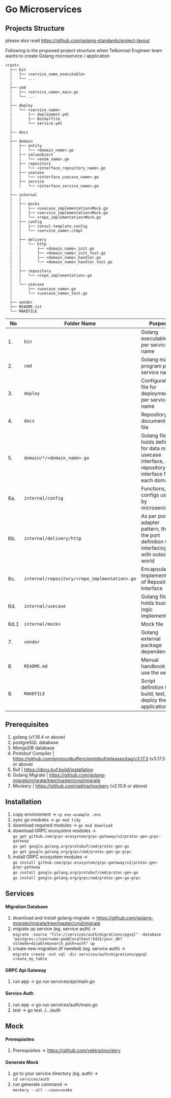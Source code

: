 # Go Microservices

## Projects Structure

please also read https://github.com/golang-standards/project-layout

Following is the proposed project structure when Telkomsel Engineer team wants to create Golang microservice /
application

```
<root>
  ├── bin
  |   ├── <service_name_executable>
  |   └── ...
  |
  ├── cmd
  |   ├── <service_name>_main.go
  |   └── ...
  |
  ├── deploy
  |   └── <service_name>
  |       ├── deployment.yml
  |       ├── Dockerfile
  |       └── service.yml
  |
  ├── docs
  |
  ├── domain
  │   ├── entity
  │   │   └── <domain_name>.go
  │   ├── valueobject
  │   │   └── <enum_name>.go
  │   ├── repository
  │   │   └── <interface_repository_name>.go
  │   ├── usecase
  │   │   └── <interface_usecase_name>.go
  │   ├── service
  │   │   └── <interface_service_name>.go
  |
  ├── internal
  |   |
  │   ├── mocks
  │   │   ├── <usecase_implementation>Mock.go
  │   │   ├── <service_implementation>Mock.go
  │   │   └── <repo_implementation>Mock.go
  │   ├── config
  │   |   ├── consul-template.config
  │   |   └── <service_name>.ctmpl
  |   |
  │   ├── delivery
  │   │   └── http
  |   |       ├── <domain_name>_init.go
  |   |       ├── <domain_name>_init_test.go
  |   |       ├── <domain_name>_handler.go
  |   |       └── <domain_name>_handler_test.go
  |   |
  |   ├── repository
  |   |   └── <repo_implementation>.go
  |   |
  |   └── usecase
  |       ├── <usecase_name>.go
  |       └── <usecase_name>_test.go
  |
  ├── vendor
  ├── README.txt
  └── MAKEFILE
```

| No   | Folder Name                                  | Purpose                                                                                                      |
| ---- |----------------------------------------------| ------------------------------------------------------------------------------------------------------------ |
| 1.   | `bin`                                        | Golang executable file per service name                                                                      |
| 2.   | `cmd`                                        | Golang main program per service name                                                                         |
| 3.   | `deploy`                                     | Configuration file for deployment per service name                                                           |
| 4.   | `docs`                                       | Repository documentation file                                                                                |
| 5.   | `domain/*/<domain_name>.go`                  | Golang file that holds definiton for data model, usecase interface, and repository interface for each domain |
| 6a.  | `internal/config`                            | Functions, configs used by microsevices                                                                      |
| 6b.  | `internal/delivery/http`                     | As per port adapter pattern, this the port definition that interfacing with outside world                    |
| 6c.  | `internal/repository/<repo_implmentation>.go` | Encapsulated Implementation of Repository Interface                                                          |
| 6d.  | `internal/usecase`                           | Golang file that holds business logic implementation                                                         |
| 6d.1 | `internal/mocks`                             | Mock file                                                                                                    |
| 7.   | `vendor`                                     | Golang external package dependencies                                                                         |
| 8.   | `README.md`                                  | Manual handbook to use the service                                                                           |
| 9.   | `MAKEFILE`                                   | Script definition to build, test, and deploy the application                                                 |

## Prerequisites

1. golang (v1.16.4 or above)
2. postgreSQL database
3. MongoDB database
4. Protobuf Compiler | https://github.com/protocolbuffers/protobuf/releases/tag/v3.17.3 (v3.17.3 or above)
5. Buf | https://docs.buf.build/installation
6. Golang Migrate | https://github.com/golang-migrate/migrate/tree/master/cmd/migrate
7. Mockery | https://github.com/vektra/mockery (v2.10.6 or above)

## Installation

1. copy environment -> `cp env.example .env`
2. sync go modules -> `go mod tidy`
3. download required modules -> `go mod download`
4. download GRPC ecosystem modules -> \
   `go get github.com/grpc-ecosystem/grpc-gateway/v2/protoc-gen-grpc-gateway`\
   `go get google.golang.org/protobuf/cmd/protoc-gen-go`\
   `go get google.golang.org/grpc/cmd/protoc-gen-go-grpc`
5. install GRPC ecosystem modules -> \
   `go install github.com/grpc-ecosystem/grpc-gateway/v2/protoc-gen-grpc-gateway`\
   `go install google.golang.org/protobuf/cmd/protoc-gen-go`\
   `go install google.golang.org/grpc/cmd/protoc-gen-go-grpc`

## Services

#### Migration Database

1. download and install golang-migrate -> https://github.com/golang-migrate/migrate/tree/master/cmd/migrate
2. migrate up service (eg. service auth) -> \
   `migrate -source "file://services/auth/migrations/pgsql" -database "postgres://username:pwd@localhost:5432/your_db?sslmode=disable&search_path=auth" up`
3. create new migration (if needed) (eg. service auth) -> \
   `migrate create -ext sql -dir services/auth/migrations/pgsql create_my_table`

#### GRPC Api Gateway

1. run app -> go run services/api/main.go

#### Service Auth

1. run app -> go run services/auth/main.go
2. test -> go test ./.../auth

## Mock

#### Prerequisites

1. Prerequisites -> https://github.com/vektra/mockery

#### Generate Mock

1. go to your service directory (eg. auth) -> \
   `cd services/auth`
2. run generate command -> \
   `mockery --all --case=snake`
